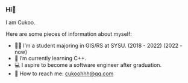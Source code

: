 ### Hi👋

I am Cukoo.

Here are some pieces of information about myself:

- 👨‍🎓 I’m a student majoring in GIS/RS at SYSU. (2018 - 2022) (2022 - now)
- 🌱 I’m currently learning C++.
- 💻 I aspire to become a software engineer after graduation.
- 📧 How to reach me: cukoohhh@qq.com
